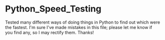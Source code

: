 # Python_Speed_Testing
Tested many different ways of doing things in Python to find out which were the
fastest.  I'm sure I've made mistakes in this file; please let me know if you
find any, so I may rectify them.  Thanks!
